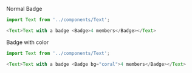 Normal Badge
```javascript
import Text from '../components/Text';

<Text>Text with a badge <Badge>4 members</Badge></Text>
```
Badge with color
```javascript
import Text from '../components/Text';

<Text>Text with a badge <Badge bg="coral">4 members</Badge></Text>
```